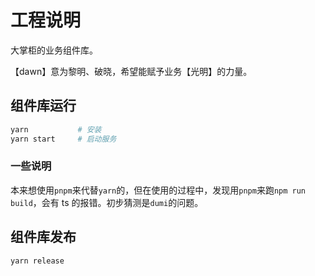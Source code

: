 # 工程说明

大掌柜的业务组件库。

【dawn】意为黎明、破晓，希望能赋予业务【光明】的力量。

## 组件库运行

```bash
yarn           # 安装
yarn start     # 启动服务
```

### 一些说明

本来想使用`pnpm`来代替`yarn`的，但在使用的过程中，发现用`pnpm`来跑`npm run build`，会有 ts 的报错。初步猜测是`dumi`的问题。

## 组件库发布

```bash
yarn release
```
